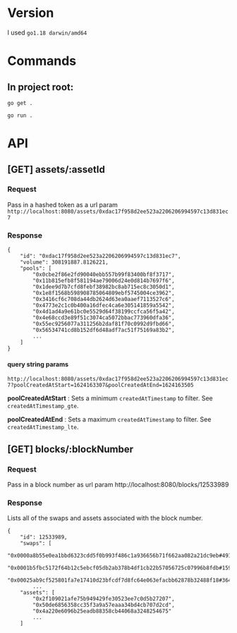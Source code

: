 
# Version
I used `go1.18 darwin/amd64`

# Commands

## In project root:
`go get .`

`go run .`

# API

## [GET] assets/:assetId

### Request
Pass in a hashed token as a url param
`http://localhost:8080/assets/0xdac17f958d2ee523a2206206994597c13d831ec7`

### Response
```
{
    "id": "0xdac17f958d2ee523a2206206994597c13d831ec7",
    "volume": 308191887.8126221,
    "pools": [
        "0x0cbe2f86e2fd90040ebb557b99f83400bf8f3717",
        "0x11b815efb8f581194ae79006d24e0d814b7697f6",
        "0x1dee9d7b7cfd8febf38982bc8ab715ec8c3050d1",
        "0x1e8f1568b598908785064809ebf5745004ce3962",
        "0x3416cf6c708da44db2624d63ea0aaef7113527c6",
        "0x4773e2c1c0b400a16dfec4ca6e305141859a5542",
        "0x4d1ad4a9e61bc0e5529d64f38199ccfca56f5a42",
        "0x4e68ccd3e89f51c3074ca5072bbac773960dfa36",
        "0x55ec9256077a311256b2daf81f70c0992d9fbd66",
        "0x56534741cd8b152df6d48adf7ac51f75169a83b2",
        ...
    ]
}
```

#### query string params
`http://localhost:8080/assets/0xdac17f958d2ee523a2206206994597c13d831ec7?poolCreatedAtStart=1624163307&poolCreatedAtEnd=1624163505`

**poolCreatedAtStart** : Sets a minimum `createdAtTimestamp` to filter. See `createdAtTimestamp_gte`.

**poolCreatedAtEnd** : Sets a maximum `createdAtTimestamp` to filter. See `createdAtTimestamp_lte`.

## [GET] blocks/:blockNumber

### Request
Pass in a block number as url param
http://localhost:8080/blocks/12533989

### Response
Lists all of the swaps and assets associated with the block number.
```
{
    "id": 12533989,
    "swaps": [
        "0x0000a8b55e0ea1bbd6323cdd5f0b993f486c1a936656b71f662aa082a21dc9eb#491",
        "0x0001b5fbc5172f64b12c5ebcf05db2ab378b4df1cb22b57056725c07996b8fdb#15990",
        "0x00025ab9cf525801fa7e17410d23bfcdf7d8fc64e063efacbb62878b32488f18#36451",
        ...
    "assets": [
        "0x2f109021afe75b949429fe30523ee7c0d5b27207",
        "0x50de6856358cc35f3a9a57eaaa34bd4cb707d2cd",
        "0x4a220e6096b25eadb88358cb44068a3248254675"
        ...
    ]
```
